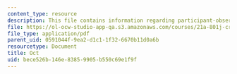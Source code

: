 ```yaml
---
content_type: resource
description: This file contains information regarding participant-observation.
file: https://ol-ocw-studio-app-qa.s3.amazonaws.com/courses/21a-801j-cross-cultural-investigations-technology-and-development-fall-2012/bece526b146e83859905b550c69e1f9f_MIT21A_801JF12_ObserAssi.pdf
file_type: application/pdf
parent_uid: 0591044f-9ea2-d1c1-1f32-6670b11d0a6b
resourcetype: Document
title: Oct
uid: bece526b-146e-8385-9905-b550c69e1f9f
---
```

